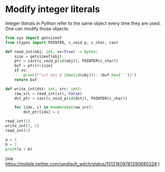 # Modify integer literals

Integer literals in Python refer to the same object every time they are used.
One can modify those objects:

```python
from sys import getsizeof
from ctypes import POINTER, c_void_p, c_char, cast

def read_int(obj: int, vv=True) -> bytes:
    size = getsizeof(obj)
    ptr = cast(c_void_p(id(obj)), POINTER(c_char))
    buf = ptr[0:size]
    if vv:
        print(f"int obj @ {hex(id(obj))}: {buf.hex(' ')}")
    return buf

def write_int(dst: int, src: int):
    raw_src = read_int(src, False)
    dst_ptr = cast(c_void_p(id(dst)), POINTER(c_char))

    for (idx, c) in enumerate(raw_src):
        dst_ptr[idx] = c

read_int(1)
write_int(1, 2)
read_int(1)

a = 1
b = 2
print(a + b)
```

(via https://mobile.twitter.com/segfault_witch/status/1512160978129068032#.)
